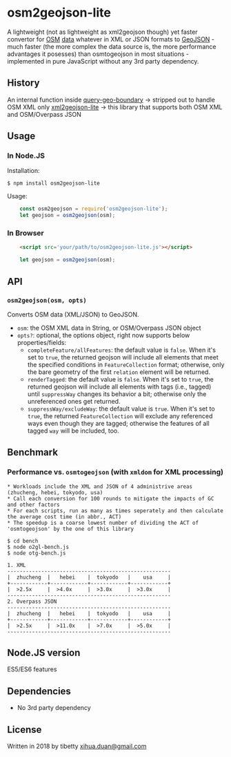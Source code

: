 osm2geojson-lite
============

A lightweight (not as lightweight as xml2geojson though) yet faster convertor for [OSM](http://openstreetmap.org) [data](http://wiki.openstreetmap.org/wiki/OSM_XML) whatever in XML or JSON formats to [GeoJSON](http://www.geojson.org/) - much faster (the more complex the data source is, the more performance advantages it posesses) than osmtogeojson in most situations - implemented in pure JavaScript without any 3rd party dependency.

History
-----
An internal function inside [query-geo-boundary](https://www.npmjs.com/package/query-geo-boundary) &rightarrow; stripped out to handle OSM XML only [xml2geojson-lite](https://www.npmjs.com/package/xml2geojson-lite) &rightarrow; this library that supports both OSM XML and OSM/Overpass JSON

Usage
-----

### In Node.JS

Installation:

    $ npm install osm2geojson-lite

Usage:

```js
    const osm2geojson = require('osm2geojson-lite');
    let geojson = osm2geojson(osm);
```

### In Browser
```html
    <script src='your/path/to/osm2geojson-lite.js'></script>
```
```js
    let geojson = osm2geojson(osm);
```

API
---

### `osm2geojson(osm, opts)`

Converts OSM data (XML/JSON) to GeoJSON.

* `osm`: the OSM XML data in String, or OSM/Overpass JSON object
* `opts?`: optional, the options object, right now supports below properties/fields:
    - `completeFeature/allFeatures`:  the default value is `false`. When it's set to `true`, the returned geojson will include all elements that meet the specified conditions in `FeatureCollection` format; otherwise, only the bare geometry of the first `relation` element will be returned.
    - `renderTagged`: the default value is `false`. When it's set to `true`, the returned geojson will include all elements with tags (i.e., tagged) until `suppressWay` changes its behavior a bit; otherwise only the unreferenced ones get returned.
    - `suppressWay/excludeWay`: the default value is `true`. When it's set to `true`, the returned `FeatureCollection` will exclude any referenced ways even though they are tagged; otherwise the features of all tagged `way` will be included, too.


Benchmark
---
### Performance vs. `osmtogeojson` (with `xmldom` for XML processing) 
    * Workloads include the XML and JSON of 4 administrive areas (zhucheng, hebei, tokyodo, usa)
    * Call each conversion for 100 rounds to mitigate the impacts of GC and other factors
    * For each scripts, run as many as times seperately and then calculate the average cost time (in abbr., ACT)
    * The speedup is a coarse lowest number of dividing the ACT of 'osmtogeojson' by the one of this library      
```
$ cd bench
$ node o2gl-bench.js
$ node otg-bench.js

1. XML
-----------------------------------------------------
|  zhucheng  |   hebei    |  tokyodo   |    usa     |
+------------+------------+------------+------------+
|  >2.5x     |  >4.0x     |  >3.0x     |  >3.0x     |
-----------------------------------------------------
2. Overpass JSON
-----------------------------------------------------
|  zhucheng  |   hebei    |  tokyodo   |    usa     |
+------------+------------+------------+------------+
|  >2.5x     |  >11.0x    |  >7.0x     |  >5.0x     |
-----------------------------------------------------
```

Node.JS version
---
  ES5/ES6 features
  
Dependencies
---
  - No 3rd party dependency

License
---
Written in 2018 by tibetty <xihua.duan@gmail.com>
